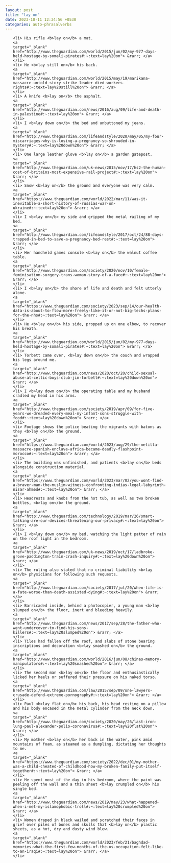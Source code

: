 ```yaml
---
layout: post
title: "lay on"
date: 2023-10-11 12:34:56 +0530
categories: auto-phrasalverbs
---
```

<ol>

    <li> His rifle <b>lay on</b> a mat.
    <a 
    target="_blank" 
    href="http://www.theguardian.com/world/2015/jun/02/my-977-days-held-hostage-by-somali-pirates#:~:text=lay%20on"> &rarr; </a>
    </li>
    <li> He <b>lay still on</b> his back.
    <a 
    target="_blank" 
    href="http://www.theguardian.com/world/2015/may/19/marikana-massacre-untold-story-strike-leader-died-workers-rights#:~:text=lay%20still%20on"> &rarr; </a>
    </li>
    <li> A knife <b>lay on</b> the asphalt.
    <a 
    target="_blank" 
    href="http://www.theguardian.com/news/2016/aug/09/life-and-death-in-palestine#:~:text=lay%20on"> &rarr; </a>
    </li>
    <li> I <b>lay down on</b> the bed and unbuttoned my jeans.
    <a 
    target="_blank" 
    href="http://www.theguardian.com/lifeandstyle/2020/may/05/my-four-miscarriages-why-is-losing-a-pregnancy-so-shrouded-in-mystery#:~:text=lay%20down%20on"> &rarr; </a>
    </li>
    <li> One large leather glove <b>lay on</b> a garden gatepost.
    <a 
    target="_blank" 
    href="http://www.theguardian.com/uk-news/2015/nov/17/hs2-the-human-cost-of-britains-most-expensive-rail-project#:~:text=lay%20on"> &rarr; </a>
    </li>
    <li> Snow <b>lay on</b> the ground and everyone was very calm.
    <a 
    target="_blank" 
    href="https://www.theguardian.com/world/2022/mar/11/was-it-inevitable-a-short-history-of-russias-war-on-ukraine#:~:text=lay%20on"> &rarr; </a>
    </li>
    <li> I <b>lay on</b> my side and gripped the metal railing of my bed.
    <a 
    target="_blank" 
    href="http://www.theguardian.com/lifeandstyle/2017/oct/24/88-days-trapped-in-bed-to-save-a-pregnancy-bed-rest#:~:text=lay%20on"> &rarr; </a>
    </li>
    <li> Her handheld games console <b>lay on</b> the walnut coffee table.
    <a 
    target="_blank" 
    href="http://www.theguardian.com/society/2020/nov/10/female-feminisation-surgery-trans-woman-story-of-a-face#:~:text=lay%20on"> &rarr; </a>
    </li>
    <li> I <b>lay on</b> the shore of life and death and felt utterly alone.
    <a 
    target="_blank" 
    href="https://www.theguardian.com/society/2023/sep/14/our-health-data-is-about-to-flow-more-freely-like-it-or-not-big-techs-plans-for-the-nhs#:~:text=lay%20on"> &rarr; </a>
    </li>
    <li> He <b>lay on</b> his side, propped up on one elbow, to recover his breath.
    <a 
    target="_blank" 
    href="http://www.theguardian.com/world/2015/jun/02/my-977-days-held-hostage-by-somali-pirates#:~:text=lay%20on"> &rarr; </a>
    </li>
    <li> Torbett came over, <b>lay down on</b> the couch and wrapped his legs around me.
    <a 
    target="_blank" 
    href="http://www.theguardian.com/news/2020/oct/20/child-sexual-abuse-at-celtic-boys-club-jim-torbett#:~:text=lay%20down%20on"> &rarr; </a>
    </li>
    <li> I <b>lay down on</b> the operating table and my husband cradled my head in his arms.
    <a 
    target="_blank" 
    href="http://www.theguardian.com/society/2019/apr/09/for-five-years-we-dreaded-every-meal-my-infant-sons-struggle-with-food#:~:text=lay%20down%20on"> &rarr; </a>
    </li>
    <li> Footage shows the police beating the migrants with batons as they <b>lay on</b> the ground.
    <a 
    target="_blank" 
    href="https://www.theguardian.com/world/2023/aug/29/the-melilla-massacre-spanish-enclave-africa-became-deadly-flashpoint-morocco#:~:text=lay%20on"> &rarr; </a>
    </li>
    <li> The building was unfinished, and patients <b>lay on</b> beds alongside construction material.
    <a 
    target="_blank" 
    href="https://www.theguardian.com/world/2023/mar/02/you-wont-find-a-braver-man-the-muslim-witness-confronting-indias-legal-labyrinth-nisar-ahmed#:~:text=lay%20on"> &rarr; </a>
    </li>
    <li> Headrests and knobs from the hot tub, as well as two broken bottles, <b>lay on</b> the ground.
    <a 
    target="_blank" 
    href="http://www.theguardian.com/technology/2019/mar/26/smart-talking-are-our-devices-threatening-our-privacy#:~:text=lay%20on"> &rarr; </a>
    </li>
    <li> I <b>lay down on</b> my bed, watching the light patter of rain on the roof light in the bedroom.
    <a 
    target="_blank" 
    href="http://www.theguardian.com/uk-news/2019/oct/17/ladbroke-grove-paddington-train-crash-inquiry#:~:text=lay%20down%20on"> &rarr; </a>
    </li>
    <li> The ruling also stated that no criminal liability <b>lay on</b> physicians for following such requests.
    <a 
    target="_blank" 
    href="http://www.theguardian.com/society/2017/jul/20/when-life-is-a-fate-worse-than-death-assisted-dying#:~:text=lay%20on"> &rarr; </a>
    </li>
    <li> Barricaded inside, behind a photocopier, a young man <b>lay slumped on</b> the floor, inert and bleeding heavily.
    <a 
    target="_blank" 
    href="http://www.theguardian.com/news/2017/sep/28/the-father-who-went-undercover-to-find-his-sons-killers#:~:text=lay%20slumped%20on"> &rarr; </a>
    </li>
    <li> Tiles had fallen off the roof, and slabs of stone bearing inscriptions and decoration <b>lay smashed on</b> the ground.
    <a 
    target="_blank" 
    href="http://www.theguardian.com/world/2016/jun/08/chinas-memory-manipulators#:~:text=lay%20smashed%20on"> &rarr; </a>
    </li>
    <li> The second man <b>lay on</b> the floor and enthusiastically licked her heels or suffered their pressure on his naked torso.
    <a 
    target="_blank" 
    href="http://www.theguardian.com/law/2015/sep/09/one-lawyers-crusade-defend-extreme-pornography#:~:text=lay%20on"> &rarr; </a>
    </li>
    <li> Paul <b>lay flat on</b> his back, his head resting on a pillow and his body encased in the metal cylinder from the neck down.
    <a 
    target="_blank" 
    href="http://www.theguardian.com/society/2020/may/26/last-iron-lung-paul-alexander-polio-coronavirus#:~:text=lay%20flat%20on"> &rarr; </a>
    </li>
    <li> My mother <b>lay on</b> her back in the water, pink amid mountains of foam, as steamed as a dumpling, dictating her thoughts to me.
    <a 
    target="_blank" 
    href="https://www.theguardian.com/society/2022/dec/01/my-mother-was-a-child-cheated-of-childhood-how-my-broken-family-put-itself-together#:~:text=lay%20on"> &rarr; </a>
    </li>
    <li> He spent most of the day in his bedroom, where the paint was peeling off the wall and a thin sheet <b>lay crumpled on</b> his single bed.
    <a 
    target="_blank" 
    href="http://www.theguardian.com/news/2019/may/23/what-happened-when-i-met-my-islamophobic-troll#:~:text=lay%20crumpled%20on"> &rarr; </a>
    </li>
    <li> Women draped in black wailed and scratched their faces in grief over piles of bones and skulls that <b>lay on</b> plastic sheets, as a hot, dry and dusty wind blew.
    <a 
    target="_blank" 
    href="https://www.theguardian.com/world/2023/feb/21/baghdad-memories-what-the-first-few-months-of-the-us-occupation-felt-like-to-an-iraqi#:~:text=lay%20on"> &rarr; </a>
    </li>